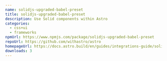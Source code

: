 ```yaml
---
name: solidjs-upgraded-babel-preset
title: solidjs-upgraded-babel-preset
description: Use Solid components within Astro
categories:
  - css+ui
  - frameworks
npmUrl: https://www.npmjs.com/package/solidjs-upgraded-babel-preset
repoUrl: https://github.com/withastro/astro
homepageUrl: https://docs.astro.build/en/guides/integrations-guide/solid-js/
downloads: 3
---
```

